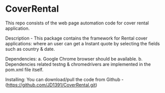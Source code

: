 # CoverRental
This repo consists of the web page automation code for cover rental application.


Description -
This package contains the framework for Rental cover applications: where an user can get a Instant quote by selecting the fields such as country & date.

Dependencies:
a. Google Chrome browser should be available.
b. Dependencies related testng & chromedrivers are implemented in the pom.xml file itself.

Installing:
You can download/pull the code from Github - (https://github.com/JD1391/CoverRental.git)
